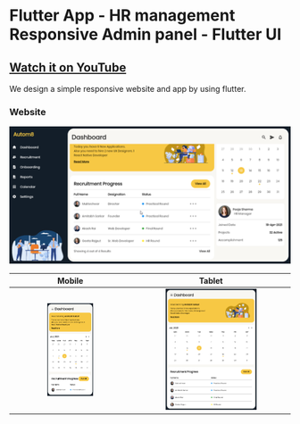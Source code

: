 # Flutter App - HR management Responsive Admin panel - Flutter UI

## [Watch it on YouTube](https://youtu.be/kFCuWVE6saY)

We design a simple responsive website and app by using flutter.

### Website
![App UI](https://github.com/AmitabhWork/FlutterDashboard/blob/main/webss.png)

Mobile            |  Tablet
:-------------------------:|:-------------------------:
<img src="https://github.com/AmitabhWork/FlutterDashboard/blob/main/mobiless.png" data-canonical-src="https://github.com/AmitabhWork/FlutterDashboard/blob/main/mobiless.png" width="40%" />  |  <img src="https://github.com/AmitabhWork/FlutterDashboard/blob/main/tabss.png" width="60%" />

